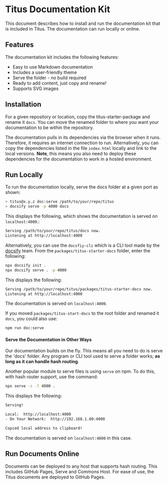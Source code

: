# Titus Documentation Kit

This document describes how to install and run the documentation kit that is included in Titus. The documentation can run locally or online.

## Features
The documentation kit includes the following features:

* Easy to use Markdown documentation
* Includes a user-friendly theme
* Serve the folder - no build required
* Ready to add content, just copy and rename!
* Supports SVG images


## Installation
For a given repository or location, copy the titus-starter-package and rename it `docs`.
You can move the renamed folder to where you want your documentation to be within the repository.

The documentation pulls in its dependencies via the browser when it runs. Therefore, it requires an internet connection to run. Alternatively, you can copy the dependencies listed in the file `index.html` locally and link to the local versions. **Note**, this means you also need to deploy these dependencies for the documentation to work in a hosted environment.

## Run Locally
To run the documentation locally, serve the docs folder at a given port as shown:

```sh
> titus@x.y.z doc:serve /path/to/your/repo/titus
> docsify serve -p 4000 docs
```

This displays the following, which shows the documentation is served on `localhost:4000`.:

```sh
Serving /path/to/your/repo/titus/docs now.
Listening at http://localhost:4000
```

Alternatively, you can use the `docsfiy-cli` which is a CLI tool made by the [docsify] team.
From the `packages/titus-starter-docs` folder, enter the following:
```sh
npx docsify init .
npx docsify serve . -p 4000
```

This displays the following:

```sh
Serving /path/to/your/repo/titus/packages/titus-starter-docs now.
Listening at http://localhost:4000

```

The documentation is served on `localhost:4000`.

If you moved `packages/titus-start-docs` to the root folder and renamed it `docs`, you could also use:
```sh
npm run doc:serve
```

#### Serve the Documentation in Other Ways
Our documentation builds on the fly. This means all you need to do is serve the 'docs' folder. Any program or CLI tool used to serve a folder works; __as long as it can handle hash routing__.

Another popular module to serve files is using `serve` on npm. To do this, with hash router support, use the command:

```sh
npx serve -s -l 4000 .
```

This displays the following:

```sh
Serving!

Local:  http://localhost:4000
- On Your Network:  http://192.168.1.60:4000

Copied local address to clipboard!
```

The documentation is served on `localhost:4000` in this case.

## Run Documents Online
Documents can be deployed to any host that supports hash routing. This includes GitHub Pages, Serve and Commons Host. For ease of use, the Titus documents are deployed to GitHub Pages.


[docsify]: https://docsify.js.org
